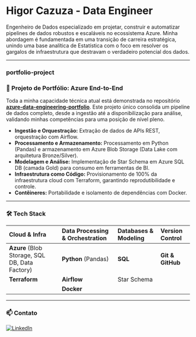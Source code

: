 # Higor Cazuza - Data Engineer

Engenheiro de Dados especializado em projetar, construir e automatizar pipelines de dados robustos e escaláveis no ecossistema Azure. Minha abordagem é fundamentada em uma transição de carreira estratégica, unindo uma base analítica de Estatística com o foco em resolver os gargalos de infraestrutura que destravam o verdadeiro potencial dos dados.

---

###  portfolio-project

### 🚀 Projeto de Portfólio: Azure End-to-End

Toda a minha capacidade técnica atual está demonstrada no repositório **[azure-data-engineering-portfolio](URL_DO_REPOSITORIO_AZURE_PORTFOLIO)**. Este projeto único consolida um pipeline de dados completo, desde a ingestão até a disponibilização para análise, validando minhas competências para uma posição de nível pleno.

* **Ingestão e Orquestração:** Extração de dados de APIs REST, orquestração com Airflow.
* **Processamento e Armazenamento:** Processamento em Python (Pandas) e armazenamento em Azure Blob Storage (Data Lake com arquitetura Bronze/Silver).
* **Modelagem e Análise:** Implementação de Star Schema em Azure SQL DB (camada Gold) para consumo em ferramentas de BI.
* **Infraestrutura como Código:** Provisionamento de 100% da infraestrutura cloud com Terraform, garantindo reprodutibilidade e controle.
* **Contêineres:** Portabilidade e isolamento de dependências com Docker.

---

### 🛠️ Tech Stack

| Cloud & Infra                                    | Data Processing & Orchestration | Databases & Modeling | Version Control     |
| :----------------------------------------------- | :------------------------------ | :------------------- | :------------------ |
| **Azure** (Blob Storage, SQL DB, Data Factory) | **Python** (Pandas)             | **SQL** | **Git & GitHub** |
| **Terraform** | **Airflow** | Star Schema          |                     |
|                                                  | **Docker** |                      |                     |

---

### 📫 Contato

[![LinkedIn](https://img.shields.io/badge/LinkedIn-0077B5?style=for-the-badge&logo=linkedin&logoColor=white)](https://www.linkedin.com/in/higorcazuza)

